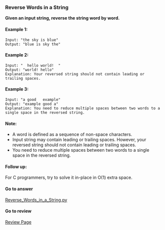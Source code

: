 ### Reverse Words in a String

**Given an input string, reverse the string word by word.**

#### Example 1:

```
Input: "the sky is blue"
Output: "blue is sky the"
```
#### Example 2:

```
Input: "  hello world!  "
Output: "world! hello"
Explanation: Your reversed string should not contain leading or trailing spaces.
```

#### Example 3:

```
Input: "a good   example"
Output: "example good a"
Explanation: You need to reduce multiple spaces between two words to a single space in the reversed string.
```

#### Note:

* A word is defined as a sequence of non-space characters.
* Input string may contain leading or trailing spaces. However, your reversed string should not contain leading or trailing spaces.
* You need to reduce multiple spaces between two words to a single space in the reversed string.

#### Follow up:

For C programmers, try to solve it in-place in O(1) extra space.

####  Go to answer

[Reverse_Words_in_a_String.py](https://github.com/Kelv1nYu/LeetCode_Practices/blob/master/Code/Reverse_Words_in_a_String.py)

#### Go to review

[Review Page](https://github.com/Kelv1nYu/LeetCode_Practices/blob/master/Review/Reverse_Words_in_a_String.md)